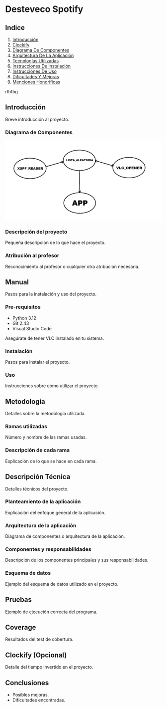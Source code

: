 # Desteveco Spotify
## Indice
1. [Introducción](#introducción)
2. [Clockify](#clockify)
3. [Diagrama De Componentes](#diagrama-de-componentes)
4. [Arquitectura De La Aplicación](#arquitectura-de-la-aplicación)
5. [Tecnologías Utilizadas](#tecnologuías-utilizadas)
6. [Instrucciones De Instalación](#instrucciones-de-instalación)
7. [Instrucciones De Uso](#instrucciones-de-uso)
8. [Dificultades Y Mejoras](#dificultades-y-mejoras)
9. [Menciones Honorificas](#menciones-honorificas)


rthfbg

## Introducción
Breve introducción al proyecto.


### Diagrama de Componentes
![Diagrama de Componenetes](./Diagrama_de_Componentes.jpg)

### Descripción del proyecto
Pequeña descripción de lo que hace el proyecto.

### Atribución al profesor
Reconocimiento al profesor o cualquier otra atribución necesaria.

## Manual
Pasos para la instalación y uso del proyecto.

### Pre-requisitos
- Python 3.12
- Git 2.43
- Visual Studio Code

Asegúrate de tener VLC instalado en tu sistema.

### Instalación
Pasos para instalar el proyecto.

### Uso
Instrucciones sobre cómo utilizar el proyecto.

## Metodología
Detalles sobre la metodología utilizada.

### Ramas utilizadas
Número y nombre de las ramas usadas.

### Descripción de cada rama
Explicación de lo que se hace en cada rama.

## Descripción Técnica
Detalles técnicos del proyecto.

### Planteamiento de la aplicación
Explicación del enfoque general de la aplicación.

### Arquitectura de la aplicación
Diagrama de componentes o arquitectura de la aplicación.

### Componentes y responsabilidades
Descripción de los componentes principales y sus responsabilidades.

### Esquema de datos
Ejemplo del esquema de datos utilizado en el proyecto.

## Pruebas
Ejemplo de ejecución correcta del programa.

## Coverage
Resultados del test de cobertura.

## Clockify (Opcional)
Detalle del tiempo invertido en el proyecto.

## Conclusiones
- Posibles mejoras.
- Dificultades encontradas.

